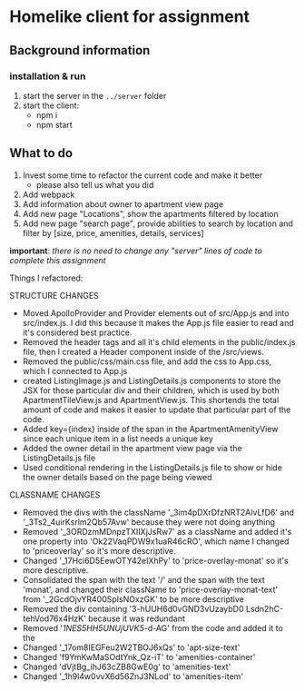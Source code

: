 # Homelike client for assignment

## Background information

### installation & run
1. start the server in the `../server` folder
1. start the client:
    - npm i
    - npm start

## What to do
1. Invest some time to refactor the current code and make it better
    - please also tell us what you did
1. Add webpack
1. Add information about owner to apartment view page
1. Add new page "Locations", show the apartments filtered by location
1. Add new page "search page", provide abilities to search by location and filter by [size, price, amenities, details, services]

**important**: _there is no need to change any "server" lines of code to complete this assignment_


Things I refactored:

STRUCTURE CHANGES
- Moved ApolloProvider and Provider elements out of src/App.js and into src/index.js. I did this because it makes the App.js file easier to read and it's considered best practice.
- Removed the header tags and all it's child elements in the public/index.js file, then I created a Header component inside of the /src/views. 
- Removed the public/css/main.css file, and add the css to App.css, which I connected to App.js
- created ListingImage.js and ListingDetails.js components to store the JSX for those particular div and their children, which is used by both ApartmentTileView.js and ApartmentView.js. This shortends the total amount of code and makes it easier to update that particular part of the code.
- Added key={index} inside of the span in the ApartmentAmenityView since each unique item in a list needs a unique key
- Added the owner detail in the apartment view page via the ListingDetails.js file
- Used conditional rendering in the ListingDetails.js file to show or hide the owner details based on the page being viewed

CLASSNAME CHANGES
- Removed the divs with the className '_3im4pDXrDfzNRT2AlvLfD6' and '_3Ts2_4uirKsrlm2Qb57Avw' because they were not doing anything
- Removed '_3ORDzmMDnpzTXIIXjJsRw7' as a className and added it's one property into 'Ok22VaqPDW9x1uaR46cRO', which name I changed to 'priceoverlay' so it's more descriptive.
- Changed '_17Hci6D5EewOTY42eIXhPy' to 'price-overlay-monat' so it's more descriptive.
- Consolidated the span with the text '/' and the span with the text 'monat', and changed their className to 'price-overlay-monat-text' from '_2GcdOjvYR400SpIsNOxzGK' to be more descriptive
- Removed the div containing '3-hUUH6d0vGND3vUzaybD0 Lsdn2hC-tehVod76x4HzK' because it was redundant
- Removed '_1NES5HH5UNUjUVK5_-d-AG' from the code and added it to the 
- Changed '_17om8IEGFeu2W2TBOJ6xQs' to 'apt-size-text'
- Changed 'f9YmKwMaSOdtYnk_Qz-iT' to 'amenities-container'
- Changed 'dVjtBg_ihJ63cZB8GwE0g' to 'amenities-text'
- Changed '_1h9l4w0vvX6d56ZnJ3NLod' to 'amenities-item'